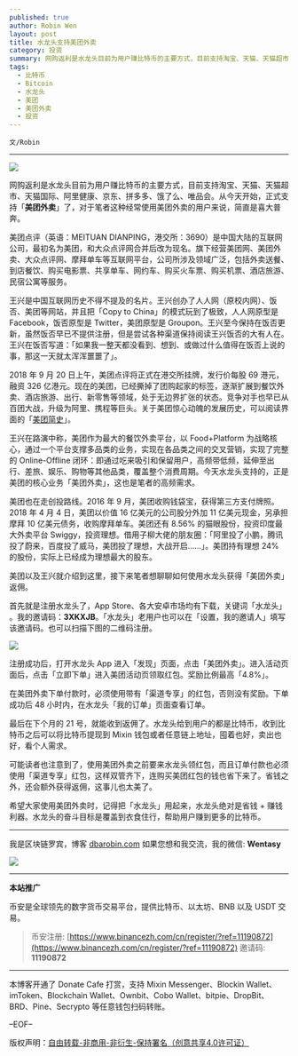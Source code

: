 ```yaml
---
published: true
author: Robin Wen
layout: post
title: 水龙头支持美团外卖
category: 投资
summary: 网购返利是水龙头目前为用户赚比特币的主要方式，目前支持淘宝、天猫、天猫超市、天猫国际、阿里健康、京东、拼多多、饿了么、唯品会。从今天开始，正式支持「美团外卖」了，对于笔者这种经常使用美团外卖的用户来说，简直是喜大普奔。希望大家使用美团外卖时，记得把「水龙头」用起来，水龙头绝对是省钱 + 赚钱利器。水龙头的奋斗目标是覆盖到衣食住行，帮助用户赚到更多的比特币。
tags:
  - 比特币
  - Bitcoin
  - 水龙头
  - 美团
  - 美团外卖
  - 投资
---
```


`文/Robin`

***

![](https://cdn.dbarobin.com/83l79ix.png)

网购返利是水龙头目前为用户赚比特币的主要方式，目前支持淘宝、天猫、天猫超市、天猫国际、阿里健康、京东、拼多多、饿了么、唯品会。从今天开始，正式支持「**美团外卖**」了，对于笔者这种经常使用美团外卖的用户来说，简直是喜大普奔。

美团点评（英语：MEITUAN DIANPING，港交所：3690）是中国大陆的互联网公司，最初名为美团，和大众点评网合并后改为现名。旗下经营美团网、美团外卖、大众点评网、摩拜单车等互联网平台，公司所涉及领域广泛，包括外卖送餐、到店餐饮、购买电影票、共享单车、网约车、购买火车票、购买机票、酒店旅游、民宿公寓等服务。

王兴是中国互联网历史不得不提及的名片。王兴创办了人人网（原校内网）、饭否、美团等网站，并且把「Copy to China」的模式玩到了极致，人人网原型是 Facebook，饭否原型是 Twitter，美团原型是 Groupon。王兴至今保持在饭否更新，虽然饭否早已不提供注册，但是尝试各种渠道保持阅读王兴饭否的大有人在。王兴在饭否写道：「如果我一整天都没看到、想到、或做过什么值得在饭否上说的事，那这一天就太浑浑噩噩了」。

2018 年 9 月 20 日上午，美团点评将正式在港交所挂牌，发行价每股 69 港元，融资 326 亿港元。现在的美团，已经撕掉了团购起家的标签，逐渐扩展到餐饮外卖、酒店旅游、出行、新零售等领域，处于无边界扩张的状态。竞争对手也早已从百团大战，升级为阿里、携程等巨头。关于美团惊心动魄的发展历史，可以阅读界面的「[美团简史](https://www.huxiu.com/article/263748.html)」。

王兴在路演中称，美团作为最大的餐饮外卖平台，以 Food+Platform 为战略核心，通过一个平台支撑多品类的业务，实现在各品类之间的交叉营销，实现了完整的 Online-Offline 闭环：即通过吃来吸引和保留用户，高频带低频，延伸至出行、差旅、娱乐、购物等其他品类，覆盖整个消费周期。今天水龙头支持的，正是美团的核心业务「美团外卖」，这也是笔者的高频需求。

美团也在走创投路线。2016 年 9 月，美团收购钱袋宝，获得第三方支付牌照。2018 年 4 月 4 日，美团以价值 16 亿美元的公司股分外加 11 亿美元现金，另承担摩拜 10 亿美元债务，收购摩拜单车。美团还有 8.56% 的猫眼股份，投资印度最大外卖平台 Swiggy，投资理想。借用子柳大佬的朋友圈：「阿里投了小鹏，腾讯投了蔚来，百度投了威马，美团投了理想，大战开启……」。美团持有理想 24% 的股份，实际上已经成为理想最大的股东。

美团以及王兴就介绍到这里，接下来笔者想聊聊如何使用水龙头获得「美团外卖」返佣。

首先就是注册水龙头了，​App Store、各大安卓市场均有下载，关键词「水龙头」​。​我的邀请码：**3XKXJB**。「水龙头」老用户也可以在「设置，我的邀请人」填写该邀请码。​也可以扫描​下图的二维码注册。

![](https://cdn.dbarobin.com/kwdjijt.png)

注册成功后，打开水龙头 App 进入「发现」页面，点击「美团外卖」。进入活动页面后，点击「立即下单」进入美团活动页领取红包。奖励比例最高「4.8%」。

在美团外卖下单付款时，必须使用带有「渠道专享」的红包，否则没有奖励。下单成功后 48 小时内，在水龙头「我的订单」页面查看订单。

最后在下个月的 21 号，就能收到返佣了。水龙头给到用户的都是比特币，收到比特币之后可以将比特币提现到 Mixin 钱包或者任意链上地址，囤着也好，卖出也好，看个人需求。

可能读者也注意到了，使用美团外卖之前要来水龙头领红包，而且订单付款也必须使用「渠道专享」红包，这样双管齐下，连购买美团红包的钱也省下来了。省钱之外，还会额外获得返佣，这事儿也太美了。

希望大家使用美团外卖时，记得把「水龙头」用起来，水龙头绝对是省钱 + 赚钱利器。水龙头的奋斗目标是覆盖到衣食住行，帮助用户赚到更多的比特币。

***

我是区块链罗宾，博客 [dbarobin.com](https://dbarobin.com/)
如果您想和我交流，我的微信: **Wentasy**

![](https://cdn.dbarobin.com/v4yywe2.png)

***

**本站推广**

币安是全球领先的数字货币交易平台，提供比特币、以太坊、BNB 以及 USDT 交易。

> 币安注册: [https://www.binancezh.com/cn/register/?ref=11190872](https://www.binancezh.com/cn/register/?ref=11190872)
> 邀请码: **11190872**

***

本博客开通了 Donate Cafe 打赏，支持 Mixin Messenger、Blockin Wallet、imToken、Blockchain Wallet、Ownbit、Cobo Wallet、bitpie、DropBit、BRD、Pine、Secrypto 等任意钱包扫码转账。

<center>
    <div class="--donate-button"
         data-button-id="f8b9df0d-af9a-460d-8258-d3f435445075"
    ></div>
</center>

–EOF–

版权声明：[自由转载-非商用-非衍生-保持署名（创意共享4.0许可证）](http://creativecommons.org/licenses/by-nc-nd/4.0/deed.zh)
